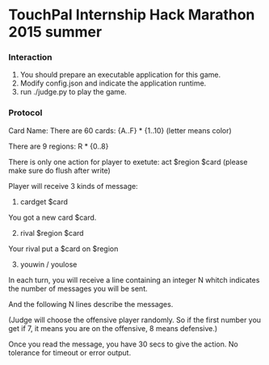 # TouchPal Internship Hack Marathon 2015 summer

### Interaction

1.  You should prepare an executable application for this game.
2.  Modify config.json and indicate the application runtime.
3.  run ./judge.py to play the game.

### Protocol

Card Name:
There are 60 cards:
{A..F} * {1..10} (letter means color)

There are 9 regions:
R * {0..8}

There is only one action for player to exetute:
act $region $card
(please make sure do flush after write)

Player will receive 3 kinds of message:

1.  cardget $card

You got a new card $card.

2.  rival $region $card

Your rival put a $card on $region


3.  youwin / youlose

In each turn, you will receive a line containing an integer N whitch indicates the number of messages you will be sent.

And the following N lines describe the messages.

(Judge will choose the offensive player randomly. So if the first number you get if 7, it means you are on the offensive, 8 means defensive.)

Once you read the message, you have 30 secs to give the action.
No tolerance for timeout or error output.

